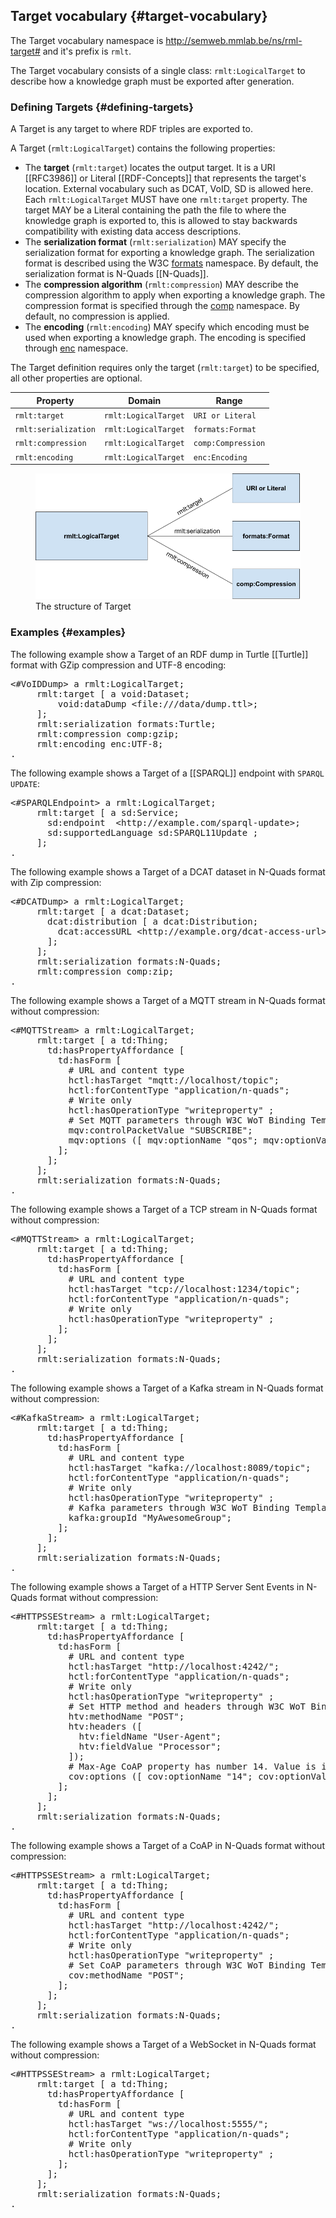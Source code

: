 ## Target vocabulary {#target-vocabulary}

The Target vocabulary namespace is http://semweb.mmlab.be/ns/rml-target# 
and it's prefix is `rmlt`.

The Target vocabulary consists of a single class: `rmlt:LogicalTarget` 
to describe how a knowledge graph must be exported after generation. 

### Defining Targets {#defining-targets}

A Target is any target to where RDF triples are exported to.

A Target (`rmlt:LogicalTarget`) contains the following properties:

- The **target** (`rmlt:target`) locates the output target.
It is a URI [[RFC3986]] 
or Literal [[RDF-Concepts]]
that represents the target's location. 
External vocabulary such as DCAT, VoID, SD is allowed here. 
Each `rmlt:LogicalTarget` MUST have one `rmlt:target` property. 
The target MAY be a Literal 
containing the path the file to where the knowledge graph is exported to, 
this is allowed to stay backwards compatibility 
with existing data access descriptions.
- The **serialization format** (`rmlt:serialization`) MAY specify 
the serialization format for exporting a knowledge graph. 
The serialization format is described using the W3C 
[formats](https://www.w3.org/ns/formats/) namespace. 
By default, the serialization format is N-Quads [[N-Quads]].
- The **compression algorithm** (`rmlt:compression`) MAY describe 
the compression algorithm to apply when exporting a knowledge graph.
The compression format is specified through 
the [comp](http://semweb.mmlab.be/ns/rml-compression#) namespace.
By default, no compression is applied.
- The **encoding** (`rmlt:encoding`) MAY specify which encoding must be used
when exporting a knowledge graph.
The encoding is specified through 
[enc](http://semweb.mmlab.be/ns/rml-compression#) namespace.

The Target definition requires only the target (`rmlt:target`) to be specified, 
all other properties are optional.

| Property             | Domain               | Range              |
| -------------------- | -------------------- | ------------------ |
| `rmlt:target`        | `rmlt:LogicalTarget` | `URI or Literal`   |
| `rmlt:serialization` | `rmlt:LogicalTarget` | `formats:Format`   |
| `rmlt:compression`   | `rmlt:LogicalTarget` | `comp:Compression` |
| `rmlt:encoding`      | `rmlt:LogicalTarget` | `enc:Encoding`     |

<figure>
  <img src="./resources/images/target-structure.png" alt="Target structure"/>
  <figcaption>The structure of Target</figcaption>
</figure>

### Examples {#examples}

The following example show a Target of an RDF dump in Turtle [[Turtle]] 
format with GZip compression and UTF-8 encoding:

<pre class="ex-target">
&lt;#VoIDDump&gt; a rmlt:LogicalTarget;
     rmlt:target [ a void:Dataset;
         void:dataDump &lt;file:///data/dump.ttl&gt;;
     ];
     rmlt:serialization formats:Turtle;
     rmlt:compression comp:gzip;
     rmlt:encoding enc:UTF-8;
.
</pre>

The following example shows a Target of a [[SPARQL]] 
endpoint with `SPARQL UPDATE`:

<pre class="ex-target">
&lt;#SPARQLEndpoint&gt; a rmlt:LogicalTarget;
     rmlt:target [ a sd:Service;
       sd:endpoint  &lt;http://example.com/sparql-update&gt;;
       sd:supportedLanguage sd:SPARQL11Update ;
     ];
.
</pre>

The following example shows a Target of a 
DCAT dataset in N-Quads format with Zip compression:

<pre class="ex-target">
&lt;#DCATDump&gt; a rmlt:LogicalTarget;
     rmlt:target [ a dcat:Dataset;
       dcat:distribution [ a dcat:Distribution;
         dcat:accessURL &lt;http://example.org/dcat-access-url&gt;;
       ];
     ];
     rmlt:serialization formats:N-Quads;
     rmlt:compression comp:zip;
.
</pre>

The following example shows a Target of a
MQTT stream in N-Quads format without compression:

<pre class="ex-target">
&lt;#MQTTStream&gt; a rmlt:LogicalTarget;
     rmlt:target [ a td:Thing;
       td:hasPropertyAffordance [
         td:hasForm [
           # URL and content type
           hctl:hasTarget "mqtt://localhost/topic";
           hctl:forContentType "application/n-quads";
           # Write only
           hctl:hasOperationType "writeproperty" ;
           # Set MQTT parameters through W3C WoT Binding Template for MQTT
           mqv:controlPacketValue "SUBSCRIBE";
           mqv:options ([ mqv:optionName "qos"; mqv:optionValue "1" ] [ mqv:optionName "dup" ]);
         ];
       ];
     ];
     rmlt:serialization formats:N-Quads;
.
</pre>

The following example shows a Target of a
TCP stream in N-Quads format without compression:

<pre class="ex-target">
&lt;#MQTTStream&gt; a rmlt:LogicalTarget;
     rmlt:target [ a td:Thing;
       td:hasPropertyAffordance [
         td:hasForm [
           # URL and content type
           hctl:hasTarget "tcp://localhost:1234/topic";
           hctl:forContentType "application/n-quads";
           # Write only
           hctl:hasOperationType "writeproperty" ;
         ];
       ];
     ];
     rmlt:serialization formats:N-Quads;
.
</pre>

The following example shows a Target of a
Kafka stream in N-Quads format without compression:

<pre class="ex-target">
&lt;#KafkaStream&gt; a rmlt:LogicalTarget;
     rmlt:target [ a td:Thing;
       td:hasPropertyAffordance [
         td:hasForm [
           # URL and content type
           hctl:hasTarget "kafka://localhost:8089/topic";
           hctl:forContentType "application/n-quads";
           # Write only
           hctl:hasOperationType "writeproperty" ;
           # Kafka parameters through W3C WoT Binding Template for Kafka
           kafka:groupId "MyAwesomeGroup";
         ];
       ];
     ];
     rmlt:serialization formats:N-Quads;
.
</pre>

The following example shows a Target of a
HTTP Server Sent Events in N-Quads format without compression:

<pre class="ex-target">
&lt;#HTTPSSEStream&gt; a rmlt:LogicalTarget;
     rmlt:target [ a td:Thing;
       td:hasPropertyAffordance [
         td:hasForm [
           # URL and content type
           hctl:hasTarget "http://localhost:4242/";
           hctl:forContentType "application/n-quads";
           # Write only
           hctl:hasOperationType "writeproperty" ;
           # Set HTTP method and headers through W3C WoT Binding Template for HTTP
           htv:methodName "POST";
           htv:headers ([
             htv:fieldName "User-Agent";
             htv:fieldValue "Processor";
           ]);
           # Max-Age CoAP property has number 14. Value is in seconds RFC7252
           cov:options ([ cov:optionName "14"; cov:optionValue "360" ]);
         ];
       ];
     ];
     rmlt:serialization formats:N-Quads;
.
</pre>

The following example shows a Target of a
CoAP in N-Quads format without compression:

<pre class="ex-target">
&lt;#HTTPSSEStream&gt; a rmlt:LogicalTarget;
     rmlt:target [ a td:Thing;
       td:hasPropertyAffordance [
         td:hasForm [
           # URL and content type
           hctl:hasTarget "http://localhost:4242/";
           hctl:forContentType "application/n-quads";
           # Write only
           hctl:hasOperationType "writeproperty" ;
           # Set CoAP parameters through W3C WoT Binding Template for HTTP
           cov:methodName "POST";
         ];
       ];
     ];
     rmlt:serialization formats:N-Quads;
.
</pre>

The following example shows a Target of a
WebSocket in N-Quads format without compression:

<pre class="ex-target">
&lt;#HTTPSSEStream&gt; a rmlt:LogicalTarget;
     rmlt:target [ a td:Thing;
       td:hasPropertyAffordance [
         td:hasForm [
           # URL and content type
           hctl:hasTarget "ws://localhost:5555/";
           hctl:forContentType "application/n-quads";
           # Write only
           hctl:hasOperationType "writeproperty" ;
         ];
       ];
     ];
     rmlt:serialization formats:N-Quads;
.
</pre>
